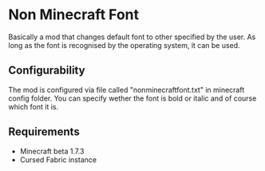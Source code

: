 
# Non Minecraft Font
Basically a mod that changes default font to other specified by the user.
As long as the font is recognised by the operating system, it can be used.
## Configurability
The mod is configured via file called "nonminecraftfont.txt" in minecraft config folder.
You can specify wether the font is bold or italic and of course which font it is.
## Requirements
- Minecraft beta 1.7.3 
- Cursed Fabric instance